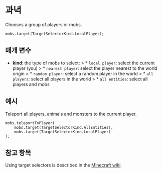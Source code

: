 # 과녁

Chooses a group of players or mobs.

```sig
mobs.target(TargetSelectorKind.LocalPlayer);
```

## 매개 변수

* **kind**: the type of mobs to select: > * `local player`: select the current player (you) > * `nearest player`: select the player nearest to the world origin > * `random player`: select a random player in the world > * `all players`: select all players in the world > * `all entities`: select all players and mobs

## 예시

Teleport all players, animals and monsters to the current player.

```blocks
mobs.teleportToPlayer(
    mobs.target(TargetSelectorKind.AllEntities),
    mobs.target(TargetSelectorKind.LocalPlayer)
);
```

## 참고 항목

Using target selectors is described in the [Minecraft wiki](http://minecraft.gamepedia.com/Commands#Target_selectors).